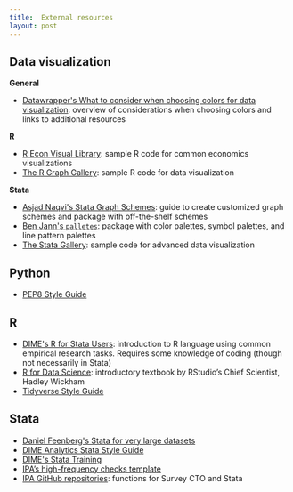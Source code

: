 ```yaml
---
title:  External resources
layout: post
---
```


## Data visualization

**General**

- [Datawrapper's What to consider when choosing colors for data visualization](https://blog.datawrapper.de/colors/): overview of considerations when choosing colors and links to additional resources

**R**

- [R Econ Visual Library](https://worldbank.github.io/r-econ-visual-library/index.html): sample R code for common economics visualizations
- [The R Graph Gallery](https://r-graph-gallery.com/index.html): sample R code for data visualization

**Stata**

- [Asjad Naqvi's Stata Graph Schemes](https://medium.com/the-stata-guide/stata-schemes-5ef99d099585): guide to create customized graph schemes and package with off-the-shelf schemes
- [Ben Jann's `palletes`](http://repec.sowi.unibe.ch/stata/palettes/index.html): package with color palettes, symbol palettes, and line pattern palettes
- [The Stata Gallery](https://medium.com/the-stata-gallery): sample code for advanced data visualization

## Python

- [PEP8 Style Guide](https://peps.python.org/pep-0008/)

## R

- [DIME's R for Stata Users](https://osf.io/86g3b/): introduction to R language using common empirical research tasks. Requires some knowledge of coding (though not necessarily in Stata)
- [R for Data Science](https://r4ds.had.co.nz/): introductory textbook by RStudio’s Chief Scientist, Hadley Wickham 
- [Tidyverse Style Guide](https://style.tidyverse.org/)

## Stata

- [Daniel Feenberg's Stata for very large datasets](https://www.nber.org/stata/efficient/)
- [DIME Analytics Stata Style Guide](https://worldbank.github.io/dime-data-handbook/coding.html#the-dime-analytics-stata-style-guide)
- [DIME's Stata Training](https://github.com/worldbank/dime-stata-training)
- [IPA’s high-frequency checks template](https://github.com/PovertyAction/high-frequency-checks)
- [IPA GitHub repositories](https://github.com/PovertyAction): functions for Survey CTO and Stata

